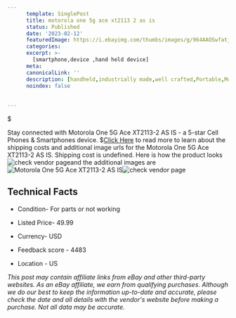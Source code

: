 ```yaml
---
      template: SinglePost
      title: motorola one 5g ace xt2113 2 as is
      status: Published
      date: '2023-02-12'
      featuredImage: https://i.ebayimg.com/thumbs/images/g/964AAOSwfatjfFs7/s-l225.jpg
      categories: 
      excerpt: >-
        [smartphone,device ,hand held device]
      meta:
      canonicalLink: ''
      description: [handheld,industrially made,well crafted,Portable,Mobile,Compact,Convenient,Lightweight,Maneuverable,Man-portable,Miniature,Carriable,Hand-held,Light,Holdable,Transportable,Mobile device,Pocket-sized,On-the-go,Wireless,Cordless,Compact size,Convenient size, smartphone,device ,hand held device]
      noindex: false
      
        
---
```

$

Stay connected with Motorola One 5G Ace XT2113-2 AS IS - a 5-star Cell Phones & Smartphones device.
$[Click Here](https://www.ebay.com/itm/255968232384?hash=item3b98e543c0%3Ag%3A964AAOSwfatjfFs7&mkevt=1&mkcid=1&mkrid=711-53200-19255-0&campid=%253CePNCampaignId%253E&customid=%253CreferenceId%253E&toolid=10049) to read more to learn about the shipping costs and additional image urls for the Motorola One 5G Ace XT2113-2 AS IS. Shipping cost is undefined. Here is how the product looks ![check vendor page](https://i.ebayimg.com/thumbs/images/g/964AAOSwfatjfFs7/s-l225.jpg)and the additional images are![Motorola One 5G Ace XT2113-2 AS IS](https://i.ebayimg.com/images/g/964AAOSwfatjfFs7/s-l1600.jpg)![check vendor page](https://origin-galleryplus.ebayimg.com/ws/web/255968232384_2_0_1/225x225.jpg,https://origin-galleryplus.ebayimg.com/ws/web/255968232384_3_0_1/225x225.jpg,https://origin-galleryplus.ebayimg.com/ws/web/255968232384_4_0_1/225x225.jpg,https://origin-galleryplus.ebayimg.com/ws/web/255968232384_5_0_1/225x225.jpg)



 ## Technical Facts 



     
      

 - Condition- For parts or not working 


      

 - Listed Price- 49.99 


      

 - Currency- USD 


      

 - Feedback score - 4483 


      

 - Location - US 


      
      

 *_This post may contain affiliate links from eBay and other third-party websites. As an eBay affiliate, we earn from qualifying purchases. Although we do our best to keep the information up-to-date and accurate, please check the date and all details with the vendor's website before making a purchase. Not all data may be accurate._*






